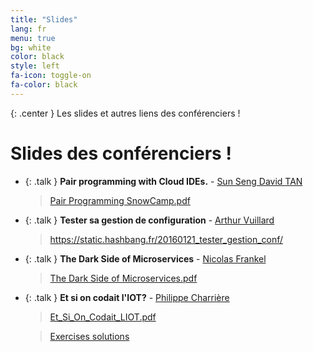 ```yaml
---
title: "Slides"
lang: fr
menu: true
bg: white
color: black
style: left
fa-icon: toggle-on
fa-color: black
---
```


{: .center }
    Les slides et autres liens des conférenciers !

# Slides des conférenciers !
* {: .talk } **Pair programming with Cloud IDEs.** - [Sun Seng David TAN](http://twitter.com/sunsengdavidtan)<br/>
    <blockquote><a href="https://docs.google.com/presentation/d/1O4wFJsVG8N1VUDR_pca5vgbHFe-giymfUZHgm6USjO8/present#slide=id.p">Pair Programming SnowCamp.pdf</a></blockquote>

* {: .talk } **Tester sa gestion de configuration** - [Arthur Vuillard](https://hashbang.fr)<br/>
    <blockquote><a href="https://static.hashbang.fr/20160121_tester_gestion_conf/#1">https://static.hashbang.fr/20160121_tester_gestion_conf/</a></blockquote>

* {: .talk } **The Dark Side of Microservices** - [Nicolas Frankel](http://twitter.com/nicolas_frankel)<br/>
    <blockquote><a href="../slides/The_Dark_Side_of_Microservices.pdf">The Dark Side of Microservices.pdf</a></blockquote>

* {: .talk } **Et si on codait l'IOT?** - [Philippe Charrière](http://twitter.com/k33g_org)<br/>
    <blockquote><a href="../slides/Et_Si_On_Codait_LIOT.pdf">Et_Si_On_Codait_LIOT.pdf</a></blockquote>
    <blockquote><a href="https://github.com/k33g/et.si.on.codait.l.iot.snowcamp.2016">Exercises solutions</a></blockquote>